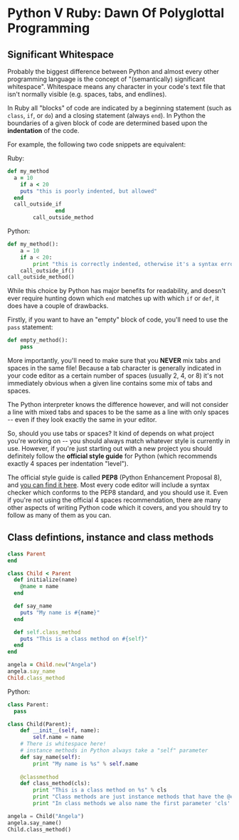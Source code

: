 # Python V Ruby: Dawn Of Polyglottal Programming

## Significant Whitespace
Probably the biggest difference between Python and almost every other programming language is the concept of "(semantically) significant whitespace". Whitespace means any character in your code's text file that isn't normally visible (e.g. spaces, tabs, and endlines).

In Ruby all "blocks" of code are indicated by a beginning statement (such as `class`, `if`, or `do`) and a closing statement (always `end`). In Python the boundaries of a given block of code are determined based upon the **indentation** of the code.

For example, the following two code snippets are equivalent:

Ruby:
```ruby
def my_method
  a = 10
    if a < 20
    puts "this is poorly indented, but allowed"
  end
  call_outside_if
               end
        call_outside_method
```

Python:
```python
def my_method():
    a = 10
    if a < 20:
        print "this is correctly indented, otherwise it's a syntax error"
    call_outside_if()
call_outside_method()
```

While this choice by Python has major benefits for readability, and doesn't ever require hunting down which `end` matches up with which `if` or `def`, it does have a couple of drawbacks.

Firstly, if you want to have an "empty" block of code, you'll need to use the `pass` statement:
```python
def empty_method():
    pass
```

More importantly, you'll need to make sure that you **NEVER** mix tabs and spaces in the same file! Because a tab character is generally indicated in your code editor as a certain number of spaces (usually 2, 4, or 8) it's not immediately obvious when a given line contains some mix of tabs and spaces.

The Python interpreter knows the difference however, and will not consider a line with mixed tabs and spaces to be the same as a line with only spaces -- even if they look exactly the same in your editor.

So, should you use tabs or spaces? It kind of depends on what project you're working on -- you should always match whatever style is currently in use. However, if you're just starting out with a new project you should definitely follow the **official style guide** for Python (which recommends exactly 4 spaces per indentation "level").

The official style guide is called **PEP8** (Python Enhancement Proposal 8), and [you can find it here](https://www.python.org/dev/peps/pep-0008/). Most every code editor will include a syntax checker which conforms to the PEP8 standard, and you should use it. Even if you're not using the official 4 spaces recommendation, there are many other aspects of writing Python code which it covers, and you should try to follow as many of them as you can.


## Class defintions, instance and class methods

```ruby
class Parent
end

class Child < Parent
  def initialize(name)
    @name = name
  end

  def say_name
    puts "My name is #{name}"
  end

  def self.class_method
    puts "This is a class method on #{self}"
  end
end

angela = Child.new("Angela")
angela.say_name
Child.class_method
```

Python:
```python
class Parent:
  pass

class Child(Parent):
    def __init__(self, name):
        self.name = name
    # There is whitespace here!
    # instance methods in Python always take a "self" parameter
    def say_name(self):
        print "My name is %s" % self.name
    
    @classmethod
    def class_method(cls):
        print "This is a class method on %s" % cls
        print "Class methods are just instance methods that have the @classmethod 'decorator' above them"
        print "In class methods we also name the first parameter 'cls' instead of 'self' because it represents the class, not an instance"

angela = Child("Angela")
angela.say_name()
Child.class_method()
```
